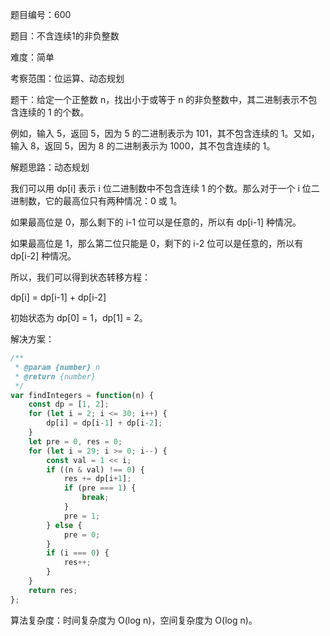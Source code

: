 题目编号：600

题目：不含连续1的非负整数

难度：简单

考察范围：位运算、动态规划

题干：给定一个正整数 n，找出小于或等于 n 的非负整数中，其二进制表示不包含连续的 1 的个数。

例如，输入 5，返回 5，因为 5 的二进制表示为 101，其不包含连续的 1。又如，输入 8，返回 5，因为 8 的二进制表示为 1000，其不包含连续的 1。

解题思路：动态规划

我们可以用 dp[i] 表示 i 位二进制数中不包含连续 1 的个数。那么对于一个 i 位二进制数，它的最高位只有两种情况：0 或 1。

如果最高位是 0，那么剩下的 i-1 位可以是任意的，所以有 dp[i-1] 种情况。

如果最高位是 1，那么第二位只能是 0，剩下的 i-2 位可以是任意的，所以有 dp[i-2] 种情况。

所以，我们可以得到状态转移方程：

dp[i] = dp[i-1] + dp[i-2]

初始状态为 dp[0] = 1，dp[1] = 2。

解决方案：

```javascript
/**
 * @param {number} n
 * @return {number}
 */
var findIntegers = function(n) {
    const dp = [1, 2];
    for (let i = 2; i <= 30; i++) {
        dp[i] = dp[i-1] + dp[i-2];
    }
    let pre = 0, res = 0;
    for (let i = 29; i >= 0; i--) {
        const val = 1 << i;
        if ((n & val) !== 0) {
            res += dp[i+1];
            if (pre === 1) {
                break;
            }
            pre = 1;
        } else {
            pre = 0;
        }
        if (i === 0) {
            res++;
        }
    }
    return res;
};
```

算法复杂度：时间复杂度为 O(log n)，空间复杂度为 O(log n)。